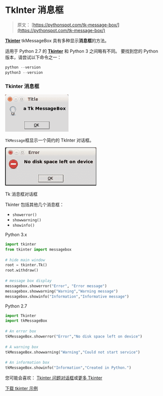 # TkInter 消息框

> 原文： [https://pythonspot.com/tk-message-box/](https://pythonspot.com/tk-message-box/)

[**Tkinter**](https://pythonspot.com/tkinter/) tkMessageBox 具有多种显示**消息框**的方法。

适用于 Python 2.7 的 [**Tkinter**](https://pythonspot.com/tkinter/) 和 Python 3 之间略有不同。 要找到您的 Python 版本，请尝试以下命令之一：

```py
python --version
python3 --version

```

### Tkinter 消息框

![Tkinter Message box](img/e9d03180e4231af35183a0c4f9ff6277.jpg)

`TkMessage`框显示一个简约的 TkInter 对话框。

![tkinter-dialog](img/cada3d59a1bd4887694d8ded4576f519.jpg) 

Tk 消息框对话框

Tkinter 包括其他几个消息框：

*   `showerror()`
*   `showwarning()`
*   `showinfo()`

Python 3.x

```py
import tkinter
from tkinter import messagebox

# hide main window
root = tkinter.Tk()
root.withdraw()

# message box display
messagebox.showerror("Error", "Error message")
messagebox.showwarning("Warning","Warning message")
messagebox.showinfo("Information","Informative message")

```

Python 2.7

```py
import Tkinter
import tkMessageBox

# An error box
tkMessageBox.showerror("Error","No disk space left on device")

# A warning box 
tkMessageBox.showwarning("Warning","Could not start service")

# An information box
tkMessageBox.showinfo("Information","Created in Python.")

```

您可能会喜欢： [Tkinter 问题对话框](https://pythonspot.com/tkinter-askquestion-dialog/)或[更多 Tkinter](https://pythonspot.com/tkinter/)

[下载 tkinter 示例](/download-tkinter-examples)